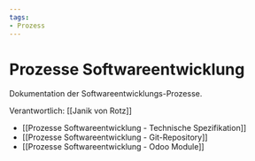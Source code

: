 ```yaml
---
tags:
- Prozess
---
```

# Prozesse Softwareentwicklung

Dokumentation der Softwareentwicklungs-Prozesse.

Verantwortlich: [[Janik von Rotz]]

* [[Prozesse Softwareentwicklung - Technische Spezifikation]]
* [[Prozesse Softwareentwicklung - Git-Repository]]
* [[Prozesse Softwareentwicklung - Odoo Module]]